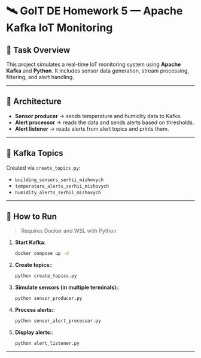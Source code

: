 # 🛰 GoIT DE Homework 5 — Apache Kafka IoT Monitoring

## 📘 Task Overview

This project simulates a real-time IoT monitoring system using **Apache Kafka** and **Python**. It includes sensor data generation, stream processing, filtering, and alert handling.

---

## 🧱 Architecture

- **Sensor producer** → sends temperature and humidity data to Kafka.
- **Alert processor** → reads the data and sends alerts based on thresholds.
- **Alert listener** → reads alerts from alert topics and prints them.

---

## 🧩 Kafka Topics

Created via `create_topics.py`:

- `building_sensors_serhii_mishovych`
- `temperature_alerts_serhii_mishovych`
- `humidity_alerts_serhii_mishovych`

---

## 🚀 How to Run

> Requires Docker and WSL with Python

1. **Start Kafka**:
   ```bash
   docker compose up -d
   ```
2. **Create topics:**:
   ```bash
   python create_topics.py
   ```
3. **Simulate sensors (in multiple terminals):**:
   ```bash
   python sensor_producer.py
   ```
4. **Process alerts:**:
   ```bash
   python sensor_alert_processor.py
   ```
5. **Display alerts:**:
   ```bash
   python alert_listener.py
   ```

---
